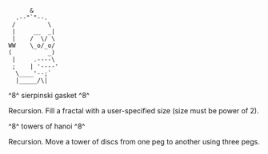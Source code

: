           &
      .--"`"--.
     /         \
     |     __  _|
     |    /  \/ \
    WW    \_o/_o/
    (          _)
     |     .----\
     ;    | '----'
      \____'--;`
      |_____/\|

^8^ sierpinski gasket ^8^

Recursion. Fill a fractal with a user-specified size (size must be power of 2).


^8^ towers of hanoi ^8^

Recursion. Move a tower of discs from one peg to another using three pegs.
